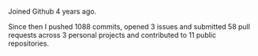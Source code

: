 Joined Github 4 years ago.

Since then I pushed 1088 commits, opened 3 issues and submitted 58 pull requests across 3 personal projects and contributed to 11 public repositories.
